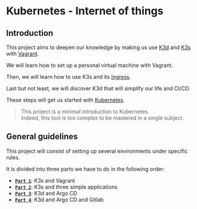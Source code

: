 # Kubernetes - Internet of things

## Introduction
This project aims to deepen our knowledge by making us use [K3d](https://k3d.io) and [K3s](https://k3s.io) with [Vagrant](https://www.vagrantup.com/).

We will learn how to set up a personal virtual machine with Vagrant. 

Then, we will learn how to use K3s and its [Ingress](https://kubernetes.io/docs/concepts/services-networking/ingress/). 

Last but not least, we will discover K3d that will simplify our life and CI/CD.

These steps will get us started with [Kubernetes](https://kubernetes.io/).

> This project is a minimal introduction to Kubernetes.</br>
> Indeed, this tool is too complex to be mastered in a single subject.

## General guidelines

This project will consist of setting up several environments under specific rules.

It is divided into three parts we have to do in the following order:
- **[`Part 1`](https://github.com/wen/iot/wiki/Part-1:-K3s-and-Vagrant)**: K3s and Vagrant
- **[`Part 2`](https://github.com/wen/iot/wiki/Part-2:-K3s-and-three-simple-applications)**: K3s and three simple applications
- **[`Part 3`](https://github.com/wen/iot/wiki/Part-3:-K3d-and-Argo-CD)**: K3d and Argo CD
- **[`Part 4`](https://github.com/wen/iot/wiki/Part-3:-K3d-and-Argo-CD)**: K3d and Argo CD and Gitlab

